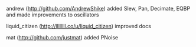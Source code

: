 andrew (http://github.com/AndrewShike) added Slew, Pan, Decimate, EQBP and made improvements to oscillators

liquid_citizen (http://llllllll.co/u/liquid_citizen) improved docs

mat (http://github.com/justmat) added PNoise
